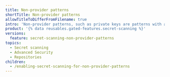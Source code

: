 ```yaml
---
title: Non-provider patterns
shortTitle: Non-provider patterns
allowTitleToDifferFromFilename: true
intro: 'Non-provider patterns, such as private keys are patterns with a high false positive ratio. By default, {% data variables.product.prodname_secret_scanning %} doesn''t scans for this type of pattern, but you can override the default behavior.'
product: '{% data reusables.gated-features.secret-scanning %}'
versions:
  feature: secret-scanning-non-provider-patterns
topics:
  - Secret scanning
  - Advanced Security
  - Repositories
children:
  - /enabling-secret-scanning-for-non-provider-patterns
---
```

